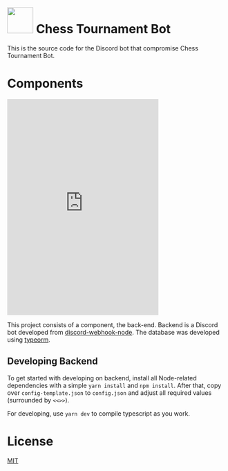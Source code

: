 <h1><img width=60 height=60 src="https://upload.wikimedia.org/wikipedia/commons/6/6f/ChessSet.jpg"></td>
Chess Tournament Bot</h1>

This is the source code for the Discord bot that compromise <bold>Chess Tournament Bot</bold>.

# Components

<iframe src="https://discord.com/widget?id=794984761831063602&theme=dark" width="350" height="500" allowtransparency="true" frameborder="0" sandbox="allow-popups allow-popups-to-escape-sandbox allow-same-origin allow-scripts"></iframe>

This project consists of a component, the back-end. Backend is a Discord bot developed from [discord-webhook-node](https://www.npmjs.com/package/discord-webhook-node). The database was developed using [typeorm](https://typeorm.io/#/).

## Developing Backend

To get started with developing on backend, install all Node-related dependencies with a simple `yarn install` and `npm install`. After that, copy over `config-template.json` to `config.json` and adjust all required values (surrounded by `<<>>`).

For developing, use `yarn dev` to compile typescript as you work.

# License

[MIT](http://opensource.org/licenses/MIT)